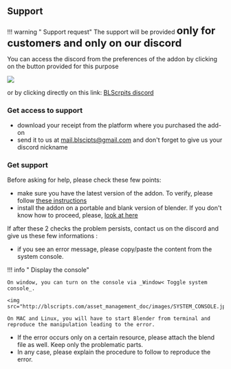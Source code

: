## Support

!!! warning " Support request"
    The support will be provided <font size="+2"><strong>only for customers and only on our discord</strong></font>

You can access the discord from the preferences of the addon by clicking on 
the button provided for this purpose

<img src="http://blscripts.com/asset_management_doc/images/SUPPORT_BUTTON.jpg" />

or by clicking directly on this link: <a href="https://discord.gg/ctQAdbY" target="_blank">BLScrpits discord</a>

### Get access to support

   * download your receipt from the platform where you purchased the add-on
   * send it to us at <font color=#3399FF>mail.blscipts@gmail.com</font> 
     and don't forget to give us your discord nickname

### Get support

Before asking for help, please check these few points:

   * make sure you have the latest version of the addon. To verify, please 
     follow <a href="/FAQ/#3-how-to-know-if-the-addon-is-up-to-date" target="_blank">these instructions</a>
   * install the addon on a portable and blank version of blender. If you 
     don't know how to proceed, please, <a href="/FAQ/#5-how-to-test-the-addon-on-a-fresh-blender-installation">look at here</a>

If after these 2 checks the problem persists, contact us on the discord and give us these few informations :

   * if you see an error message, please copy/paste the content from the system console.
   
!!! info " Display the console"
    
    On window, you can turn on the console via _Window< Toggle system console_.

    <img src="http://blscripts.com/asset_management_doc/images/SYSTEM_CONSOLE.jpg"/>

    On MAC and Linux, you will have to start Blender from terminal and 
    reproduce the manipulation leading to the error.

   * If the error occurs only on a certain resource, please attach the 
     blend file as well. Keep only the problematic parts.
   * In any case, please explain the procedure to follow to reproduce the 
     error.
   